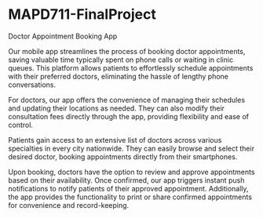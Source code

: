 # MAPD711-FinalProject
Doctor Appointment Booking App

Our mobile app streamlines the process of booking doctor appointments, saving valuable time typically spent on phone calls or waiting in clinic queues. This platform allows patients to effortlessly schedule appointments with their preferred doctors, eliminating the hassle of lengthy phone conversations.

For doctors, our app offers the convenience of managing their schedules and updating their locations as needed. They can also modify their consultation fees directly through the app, providing flexibility and ease of control.

Patients gain access to an extensive list of doctors across various specialties in every city nationwide. They can easily browse and select their desired doctor, booking appointments directly from their smartphones.

Upon booking, doctors have the option to review and approve appointments based on their availability. Once confirmed, our app triggers instant push notifications to notify patients of their approved appointment. Additionally, the app provides the functionality to print or share confirmed appointments for convenience and record-keeping.
